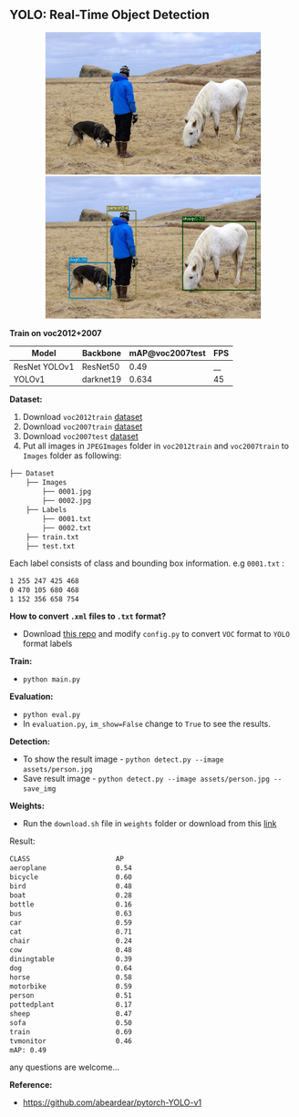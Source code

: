 ## YOLO: Real-Time Object Detection


<div align='center'>
  <img src='assets/person.jpg' height="250px">
  <img src='assets/result.jpg' height="250px">
</div>

**Train on voc2012+2007**

| Model                | Backbone | mAP@voc2007test  | FPS  |
| -------------------- | -------------- | ---------- | -------   |
| ResNet YOLOv1  |   ResNet50        | 0.49  |  __   |
| YOLOv1  |   darknet19        | 0.634      |  45   |


**Dataset:**
1. Download `voc2012train` [dataset](http://host.robots.ox.ac.uk/pascal/VOC/voc2012/VOCtrainval_11-May-2012.tar)
2. Download `voc2007train` [dataset](http://host.robots.ox.ac.uk/pascal/VOC/voc2007/VOCtrainval_06-Nov-2007.tar)
3. Download `voc2007test` [dataset](http://host.robots.ox.ac.uk/pascal/VOC/voc2007/VOCtest_06-Nov-2007.tar)
4. Put all images in `JPEGImages` folder in `voc2012train` and `voc2007train` to `Images` folder as following:
```
├── Dataset 
    ├── Images
        ├── 0001.jpg
        ├── 0002.jpg
    ├── Labels
        ├── 0001.txt
        ├── 0002.txt
    ├── train.txt
    ├── test.txt
```

Each label consists of class and bounding box information. e.g `0001.txt` : 
```
1 255 247 425 468
0 470 105 680 468
1 152 356 658 754
```
**How to convert `.xml` files to `.txt` format?**
* Download [this repo](https://github.com/yakhyo/YOLO2VOC) and modify `config.py` to convert `VOC` format to `YOLO` format labels


**Train:**
- `python main.py`

**Evaluation:**
- `python eval.py`
- In `evaluation.py`, `im_show=False` change to `True` to see the results.

**Detection:**
 - To show the result image - `python detect.py --image assets/person.jpg`
 - Save result image - `python detect.py --image assets/person.jpg --save_img` 

**Weights:**
- Run the `download.sh` file in `weights` folder or download from this [link](https://www.dropbox.com/sh/nde76eig64rm02p/AADCumUHtwJgzyQeN2VvzBTxa?dl=0)

Result:
```text
CLASS                     AP
aeroplane                 0.54
bicycle                   0.60
bird                      0.48
boat                      0.28
bottle                    0.16
bus                       0.63
car                       0.59
cat                       0.71
chair                     0.24
cow                       0.48
diningtable               0.39
dog                       0.64
horse                     0.58
motorbike                 0.59
person                    0.51
pottedplant               0.17
sheep                     0.47
sofa                      0.50
train                     0.69
tvmonitor                 0.46
mAP: 0.49
```


any questions are welcome... 

**Reference:**
 - https://github.com/abeardear/pytorch-YOLO-v1
